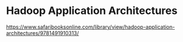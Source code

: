 # Hadoop Application Architectures

https://www.safaribooksonline.com/library/view/hadoop-application-architectures/9781491910313/
